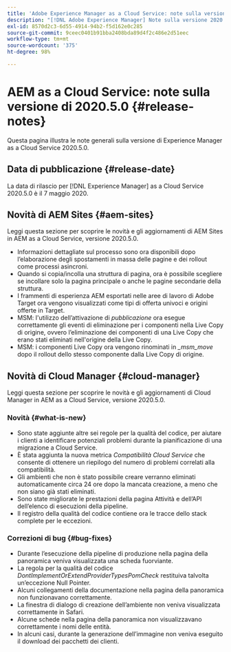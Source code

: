 ```yaml
---
title: 'Adobe Experience Manager as a Cloud Service: note sulla versione 2020.5.0'
description: "[!DNL Adobe Experience Manager] Note sulla versione 2020.5.0 as a Cloud Service."
exl-id: 8570d2c3-6d55-4914-94b2-f5d162e0c285
source-git-commit: 9ceec0401b91bba2408bda89d4f2c486e2d51eec
workflow-type: tm+mt
source-wordcount: '375'
ht-degree: 98%

---
```


# AEM as a Cloud Service: note sulla versione di 2020.5.0 {#release-notes}

Questa pagina illustra le note generali sulla versione di Experience Manager as a Cloud Service 2020.5.0.

## Data di pubblicazione {#release-date}

La data di rilascio per [!DNL Experience Manager] as a Cloud Service 2020.5.0 è il 7 maggio 2020.

## Novità di AEM Sites {#aem-sites}

Leggi questa sezione per scoprire le novità e gli aggiornamenti di AEM Sites in AEM as a Cloud Service, versione 2020.5.0.

* Informazioni dettagliate sul processo sono ora disponibili dopo l’elaborazione degli spostamenti in massa delle pagine e dei rollout come processi asincroni.
* Quando si copia/incolla una struttura di pagina, ora è possibile scegliere se incollare solo la pagina principale o anche le pagine secondarie della struttura.
* I frammenti di esperienza AEM esportati nelle aree di lavoro di Adobe Target ora vengono visualizzati come tipi di offerta univoci e origini offerte in Target.
* MSM: l&#39;utilizzo dell’attivazione di *pubblicazione* ora esegue correttamente gli eventi di eliminazione per i componenti nella Live Copy di origine, ovvero l’eliminazione dei componenti di una Live Copy che erano stati eliminati nell&#39;origine della Live Copy.
* MSM: i componenti Live Copy ora vengono rinominati in *_msm_move* dopo il rollout dello stesso componente dalla Live Copy di origine.


## Novità di Cloud Manager {#cloud-manager}

Leggi questa sezione per scoprire le novità e gli aggiornamenti di Cloud Manager in AEM as a Cloud Service, versione 2020.5.0.

### Novità {#what-is-new}

* Sono state aggiunte altre sei regole per la qualità del codice, per aiutare i clienti a identificare potenziali problemi durante la pianificazione di una migrazione a Cloud Service.
* È stata aggiunta la nuova metrica *Compatibilità Cloud Service* che consente di ottenere un riepilogo del numero di problemi correlati alla compatibilità.
* Gli ambienti che non è stato possibile creare verranno eliminati automaticamente circa 24 ore dopo la mancata creazione, a meno che non siano già stati eliminati.
* Sono state migliorate le prestazioni della pagina Attività e dell’API dell’elenco di esecuzioni della pipeline.
* Il registro della qualità del codice contiene ora le tracce dello stack complete per le eccezioni.

### Correzioni di bug  {#bug-fixes}

* Durante l’esecuzione della pipeline di produzione nella pagina della panoramica veniva visualizzata una scheda fuorviante.
* La regola per la qualità del codice *DontImplementOrExtendProviderTypesPomCheck* restituiva talvolta un’eccezione Null Pointer.
* Alcuni collegamenti della documentazione nella pagina della panoramica non funzionavano correttamente.
* La finestra di dialogo di creazione dell’ambiente non veniva visualizzata correttamente in Safari.
* Alcune schede nella pagina della panoramica non visualizzavano correttamente i nomi delle entità.
* In alcuni casi, durante la generazione dell’immagine non veniva eseguito il download dei pacchetti dei clienti.
